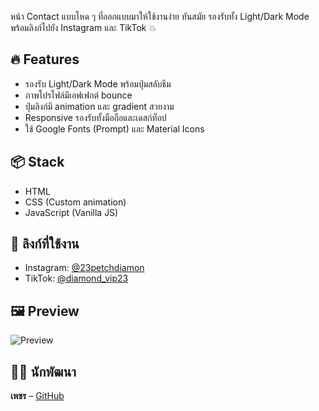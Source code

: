 
หน้า Contact แบบโหด ๆ ที่ออกแบบมาให้ใช้งานง่าย ทันสมัย รองรับทั้ง Light/Dark Mode พร้อมลิงก์ไปยัง Instagram และ TikTok 💥

## 🔥 Features
- รองรับ Light/Dark Mode พร้อมปุ่มสลับธีม
- ภาพโปรไฟล์มีเอฟเฟกต์ bounce
- ปุ่มลิงก์มี animation และ gradient สวยงาม
- Responsive รองรับทั้งมือถือและเดสก์ท็อป
- ใช้ Google Fonts (Prompt) และ Material Icons

## 📦 Stack
- HTML
- CSS (Custom animation)
- JavaScript (Vanilla JS)

## 🔗 ลิงก์ที่ใช้งาน
- Instagram: [@23petchdiamon](https://www.instagram.com/23petchdiamon/)
- TikTok: [@diamond_vip23](https://www.tiktok.com/@diamond_vip23)

## 🖼 Preview

![Preview](./cc148c88-be11-40ba-b5c2-d7c4f429b34d.png)

## 🧑‍💻 นักพัฒนา
**เพชร** – [GitHub](https://github.com/petchdiamonddev)
